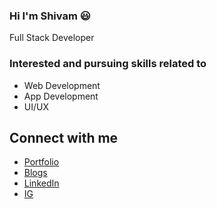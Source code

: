 ### Hi I'm Shivam :smiley:
Full Stack Developer

### Interested and pursuing skills related to
  - Web Development
  - App Development
  - UI/UX

## Connect with me
 - [Portfolio](https://shivamk.netlify.app/)
 - [Blogs](https://dev.to/smileyshivam)
 - [LinkedIn](https://www.linkedin.com/in/shivam-kumar-1312771b5/)
 - [IG](https://www.instagram.com/_toxic_smiley/)
